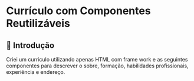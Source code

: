 # Currículo com Componentes Reutilizáveis

## 📝 Introdução

Criei um curriculo utilizando apenas HTML com frame work e as seguintes componentes para descrever o sobre, formação, habilidades profissionais, experiência e endereço.
